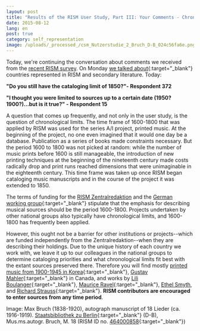 ```yaml
---
layout: post
title: "Results of the RISM User Study, Part III: Your Comments - Chronological Limits"
date: 2015-08-12
lang: en
post: true
category: self_representation
image: /uploads/_processed_/csm_Nutzerstudie_2_Bruch_D-B_024c56fa6e.png
---
```



Today, we're continuing the conversation about comments we received from the [recent RISM survey](/community/survey-2014-2015.html). On Monday [we talked about](/self_representation/2015/08/10/results-of-the-rism-user-study-part-ii-your.html){:target="_blank"} countries represented in RISM and secondary literature. Today:

**"Do you still have the cataloging limit of 1850?"- Respondent 372**

**"I thought you were limited to sources up to a certain date (1950? 1900?)...but is it true?" - Respondent 15**

A question that comes up frequently, and not only in the user study, is the question of chronological limits. The time frame of 1600-1800 that was applied by RISM was used for the series A/I project, printed music. At the beginning of the project, no one even imagined that it would one day be a database. Publication as a series of books made constraints necessary. But the period 1600 to 1800 was not picked at random: while the number of music prints before 1600 is still manageable, the introduction of new printing techniques at the beginning of the nineteenth century made costs radically drop and print runs reached dimensions that were unimaginable in the eighteenth century. This time frame was taken up once RISM began cataloging music manuscripts and in the course of the project it was extended to 1850.

The terms of funding for the [RISM Zentralredaktion](/organisation/rism-zentralredaktion.html#c34) and the [German working group](http://de.rism.info/en/home.html){:target="_blank"} stipulate that the emphasis for describing musical sources should be the period 1600-1800. Projects undertaken by other national groups also typically have chronological limits, and 1600-1800 has frequently been applied.

However, this ought not be a barrier for other institutions or projects--which are funded independently from the Zentralredaktion--when they are describing their holdings. Due to the unique history of each country we work with, we leave it up to our colleagues in the national groups to determine cataloging priorities and what chronological limits fit best with the extant sources preserved there. Therefore you will find mostly [printed music from 1900-1945 in Korea](https://opac.rism.info/search?View=rism&siglum=ROK-*){:target="_blank"}, [Gustav Mahler](https://opac.rism.info/search?View=rism&siglum=CDN-Lu){:target="_blank"} in Canada, and works by [Lili Boulanger](https://opac.rism.info/search?id=850033539){:target="_blank"}, [Maurice Ravel](https://opac.rism.info/search?View=rism&author=Maurice+Ravel){:target="_blank"}, [Ethel Smyth](https://opac.rism.info/search?id=455009231 "external-link-new-window"), and [Richard Strauss](https://opac.rism.info/search?View=rism&author=Richard+Strauss){:target="_blank"}. **RISM contributors are encouraged to enter sources from any time period**.



Image: Max Bruch (1838-1920), autograph manuscript of 18 Lieder (ca. 1916-1919). [Staatsbibliothek zu Berlin](http://digital.staatsbibliothek-berlin.de/werkansicht/?PPN=PPN776494082&PHYSID=PHYS_0005){:target="_blank"} (D-B), Mus.ms.autogr. Bruch, M. 18 (RISM ID no. [464000858](https://opac.rism.info/search?id=464000858){:target="_blank"})





<script type="text/javascript">var switchTo5x=true;</script><script type="text/javascript" src="http://w.sharethis.com/button/buttons.js"></script><script type="text/javascript">stLight.options({publisher: "9b601438-1ce1-49d8-bfd7-9cff5df54c17", doNotHash: false, doNotCopy: false, hashAddressBar: false});</script>